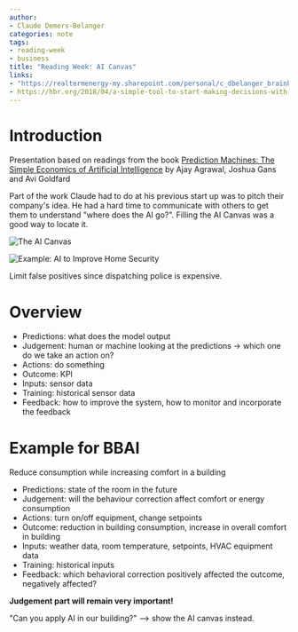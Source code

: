 ```yaml
---
author:
- Claude Demers-Belanger
categories: note
tags:
- reading-week
- business
title: "Reading Week: AI Canvas"
links:
- "https://realtermenergy-my.sharepoint.com/personal/c_dbelanger_brainboxai_com/_layouts/15/onedrive.aspx?id=%2Fpersonal%2Fc%5Fdbelanger%5Fbrainboxai%5Fcom%2FDocuments%2FRecordings%2FReading%20Session%20%28Claude%29%2D20220224%5F150228%2DMeeting%20Recording%2Emp4&parent=%2Fpersonal%2Fc%5Fdbelanger%5Fbrainboxai%5Fcom%2FDocuments%2FRecordings"
- https://hbr.org/2018/04/a-simple-tool-to-start-making-decisions-with-the-help-of-ai
---
```


# Introduction
Presentation based on readings from the book [Prediction Machines: The Simple Economics of Artificial Intelligence](https://www.predictionmachines.ai/) by Ajay Agrawal, Joshua Gans and Avi Goldfard

Part of the work Claude had to do at his previous start up was to pitch their company's idea. He had a hard time to communicate with others to get them to understand "where does the AI go?". Filling the AI Canvas was a good way to locate it.

![The AI Canvas](../attachments/2022-02-28-16-07-32.png)

![Example: AI to Improve Home Security](../attachments/2022-02-28-16-09-53.png)

Limit false positives since dispatching police is expensive.

# Overview
+ Predictions: what does the model output
+ Judgement: human or machine looking at the predictions -> which one do we take an action on?
+ Actions: do something
+ Outcome: KPI
+ Inputs: sensor data
+ Training: historical sensor data
+ Feedback: how to improve the system, how to monitor and incorporate the feedback

# Example for BBAI
Reduce consumption while increasing comfort in a building

+ Predictions: state of the room in the future
+ Judgement: will the behaviour correction affect comfort or energy consumption
+ Actions: turn on/off equipment, change setpoints
+ Outcome: reduction in building consumption, increase in overall comfort in building
+ Inputs: weather data, room temperature, setpoints, HVAC equipment data
+ Training: historical inputs
+ Feedback: which behavioral correction positively affected the outcome, negatively affected?

**Judgement part will remain very important!**

"Can you apply AI in our building?" --> show the AI canvas instead.